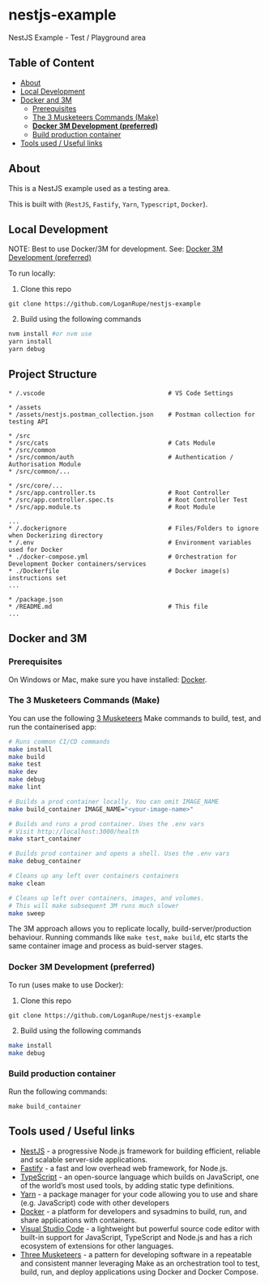 # nestjs-example
NestJS Example - Test / Playground area

## Table of Content

- [About](#about)
- [Local Development](#local-development)
- [Docker and 3M](#docker-and-3m)
  - [Prerequisites](#prerequisites)
  - [The 3 Musketeers Commands (Make)](#the-3-musketeers-commands-make)
  - **[Docker 3M Development (preferred)](#docker-3m-development-preferred)**
  - [Build production container](#build-production-container)
- [Tools used / Useful links](#-tools-used-/-useful-links)

## About

This is a NestJS example used as a testing area.

This is built with (`RestJS`, `Fastify`, `Yarn`, `Typescript`, `Docker`).

## Local Development
NOTE: Best to use Docker/3M for development. See: [Docker 3M Development (preferred)](#docker-3m-development-preferred)

To run locally:

1. Clone this repo

```
git clone https://github.com/LoganRupe/nestjs-example
```

2. Build using the following commands

```bash
nvm install #or nvm use
yarn install
yarn debug
```

## Project Structure

````
* /.vscode                                  # VS Code Settings

* /assets           
* /assets/nestjs.postman_collection.json    # Postman collection for testing API

* /src
* /src/cats                                 # Cats Module
* /src/common
* /src/common/auth                          # Authentication / Authorisation Module
* /src/common/...

* /src/core/...
* /src/app.controller.ts                    # Root Controller
* /src/app.controller.spec.ts               # Root Controller Test
* /src/app.module.ts                        # Root Module

...
* /.dockerignore                            # Files/Folders to ignore when Dockerizing directory
* /.env                                     # Environment variables used for Docker
* ./docker-compose.yml                      # Orchestration for Development Docker containers/services
* ./Dockerfile                              # Docker image(s) instructions set
...

* /package.json
* /README.md                                # This file
...           
````

## Docker and 3M

### Prerequisites

On Windows or Mac, make sure you have installed: 
[Docker](https://docs.docker.com/get-docker).


### The 3 Musketeers Commands (Make)

You can use the following [3 Musketeers](https://3musketeers.io) Make commands to build, test, and run the containerised app:

```bash
# Runs common CI/CD commands
make install
make build
make test
make dev
make debug
make lint

# Builds a prod container locally. You can omit IMAGE_NAME
make build_container IMAGE_NAME="<your-image-name>"

# Builds and runs a prod container. Uses the .env vars
# Visit http://localhost:3000/health
make start_container

# Builds prod container and opens a shell. Uses the .env vars
make debug_container

# Cleans up any left over containers containers
make clean

# Cleans up left over containers, images, and volumes.
# This will make subsequent 3M runs much slower
make sweep
```

The 3M approach allows you to replicate locally, build-server/production behaviour. Running commands like `make test`,
`make build`, etc starts the same container image and process as buid-server stages.

### Docker 3M Development **(preferred)**

To run (uses make to use Docker):

1. Clone this repo

```
git clone https://github.com/LoganRupe/nestjs-example
```

2. Build using the following commands

```bash
make install
make debug
```

### Build production container

Run the following commands:

```
make build_container
```

## Tools used / Useful links
 - [NestJS](https://nestjs.com) - a progressive Node.js framework for building efficient, reliable and scalable server-side applications.
 - [Fastify](https://www.fastify.io/) - a fast and low overhead web framework, for Node.js.
 - [TypeScript](https://www.typescriptlang.org) - an open-source language which builds on JavaScript, one of the world’s most used tools, by adding static type definitions.
 - [Yarn](https://classic.yarnpkg.com) - a package manager for your code allowing you to use and share (e.g. JavaScript) code with other developers
 - [Docker](https://docs.docker.com) - a platform for developers and sysadmins to build, run, and share applications with containers.
 - [Visual Studio Code](https://code.visualstudio.com) - a lightweight but powerful source code editor with built-in support for JavaScript, TypeScript and Node.js and has a rich ecosystem of extensions for other languages.
 - [Three Musketeers](https://3musketeers.io) - a pattern for developing software in a repeatable and consistent manner leveraging Make as an orchestration tool to test, build, run, and deploy applications using Docker and Docker Compose.